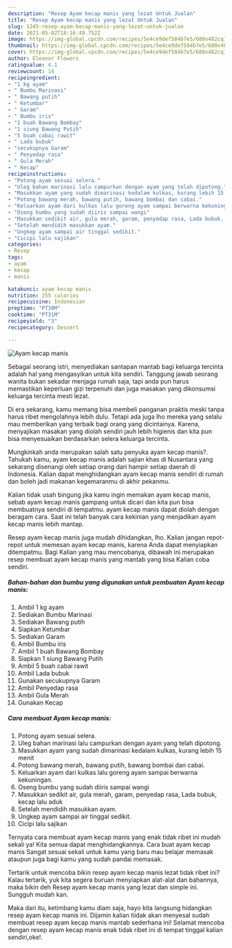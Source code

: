 ```yaml
---
description: "Resep Ayam kecap manis yang lezat Untuk Jualan"
title: "Resep Ayam kecap manis yang lezat Untuk Jualan"
slug: 1245-resep-ayam-kecap-manis-yang-lezat-untuk-jualan
date: 2021-05-02T18:16:49.752Z
image: https://img-global.cpcdn.com/recipes/5e4ce9def584b7e5/680x482cq70/ayam-kecap-manis-foto-resep-utama.jpg
thumbnail: https://img-global.cpcdn.com/recipes/5e4ce9def584b7e5/680x482cq70/ayam-kecap-manis-foto-resep-utama.jpg
cover: https://img-global.cpcdn.com/recipes/5e4ce9def584b7e5/680x482cq70/ayam-kecap-manis-foto-resep-utama.jpg
author: Eleanor Flowers
ratingvalue: 4.1
reviewcount: 14
recipeingredient:
- "1 kg ayam"
- " Bumbu Marinasi"
- " Bawang putih"
- " Ketumbar"
- " Garam"
- " Bumbu iris"
- "1 buah Bawang Bombay"
- "1 siung Bawang Putih"
- "5 buah cabai rawit"
- " Lada bubuk"
- "secukupnya Garam"
- " Penyedap rasa"
- " Gula Merah"
- " Kecap"
recipeinstructions:
- "Potong ayam sesuai selera."
- "Uleg bahan marinasi lalu campurkan dengan ayam yang telah dipotong."
- "Masukkan ayam yang sudah dimarinasi kedalam kulkas, kurang lebih 15 menit"
- "Potong bawang merah, bawang putih, bawang bombai dan cabai."
- "Keluarkan ayam dari kulkas lalu goreng ayam sampai berwarna kekuningan."
- "Oseng bumbu yang sudah diiris sampai wangi"
- "Masukkan sedikit air, gula merah, garam, penyedap rasa, Lada bubuk, kecap lalu aduk"
- "Setelah mendidih masukkan ayam."
- "Ungkep ayam sampai air tinggal sedikit."
- "Cicipi lalu sajikan"
categories:
- Resep
tags:
- ayam
- kecap
- manis

katakunci: ayam kecap manis 
nutrition: 255 calories
recipecuisine: Indonesian
preptime: "PT30M"
cooktime: "PT31M"
recipeyield: "3"
recipecategory: Dessert

---
```



![Ayam kecap manis](https://img-global.cpcdn.com/recipes/5e4ce9def584b7e5/680x482cq70/ayam-kecap-manis-foto-resep-utama.jpg)

Sebagai seorang istri, menyediakan santapan mantab bagi keluarga tercinta adalah hal yang mengasyikan untuk kita sendiri. Tanggung jawab seorang  wanita bukan sekadar menjaga rumah saja, tapi anda pun harus memastikan keperluan gizi terpenuhi dan juga masakan yang dikonsumsi keluarga tercinta mesti lezat.

Di era  sekarang, kamu memang bisa membeli panganan praktis meski tanpa harus ribet mengolahnya lebih dulu. Tetapi ada juga lho mereka yang selalu mau memberikan yang terbaik bagi orang yang dicintainya. Karena, menyajikan masakan yang diolah sendiri jauh lebih higienis dan kita pun bisa menyesuaikan berdasarkan selera keluarga tercinta. 



Mungkinkah anda merupakan salah satu penyuka ayam kecap manis?. Tahukah kamu, ayam kecap manis adalah sajian khas di Nusantara yang sekarang disenangi oleh setiap orang dari hampir setiap daerah di Indonesia. Kalian dapat menghidangkan ayam kecap manis sendiri di rumah dan boleh jadi makanan kegemaranmu di akhir pekanmu.

Kalian tidak usah bingung jika kamu ingin memakan ayam kecap manis, sebab ayam kecap manis gampang untuk dicari dan kita pun bisa membuatnya sendiri di tempatmu. ayam kecap manis dapat diolah dengan beragam cara. Saat ini telah banyak cara kekinian yang menjadikan ayam kecap manis lebih mantap.

Resep ayam kecap manis juga mudah dihidangkan, lho. Kalian jangan repot-repot untuk memesan ayam kecap manis, karena Anda dapat menyiapkan ditempatmu. Bagi Kalian yang mau mencobanya, dibawah ini merupakan resep membuat ayam kecap manis yang mantab yang bisa Kalian coba sendiri.

<!--inarticleads1-->

##### Bahan-bahan dan bumbu yang digunakan untuk pembuatan Ayam kecap manis:

1. Ambil 1 kg ayam
1. Sediakan  Bumbu Marinasi
1. Sediakan  Bawang putih
1. Siapkan  Ketumbar
1. Sediakan  Garam
1. Ambil  Bumbu iris
1. Ambil 1 buah Bawang Bombay
1. Siapkan 1 siung Bawang Putih
1. Ambil 5 buah cabai rawit
1. Ambil  Lada bubuk
1. Gunakan secukupnya Garam
1. Ambil  Penyedap rasa
1. Ambil  Gula Merah
1. Gunakan  Kecap




<!--inarticleads2-->

##### Cara membuat Ayam kecap manis:

1. Potong ayam sesuai selera.
1. Uleg bahan marinasi lalu campurkan dengan ayam yang telah dipotong.
1. Masukkan ayam yang sudah dimarinasi kedalam kulkas, kurang lebih 15 menit
1. Potong bawang merah, bawang putih, bawang bombai dan cabai.
1. Keluarkan ayam dari kulkas lalu goreng ayam sampai berwarna kekuningan.
1. Oseng bumbu yang sudah diiris sampai wangi
1. Masukkan sedikit air, gula merah, garam, penyedap rasa, Lada bubuk, kecap lalu aduk
1. Setelah mendidih masukkan ayam.
1. Ungkep ayam sampai air tinggal sedikit.
1. Cicipi lalu sajikan




Ternyata cara membuat ayam kecap manis yang enak tidak ribet ini mudah sekali ya! Kita semua dapat menghidangkannya. Cara buat ayam kecap manis Sangat sesuai sekali untuk kamu yang baru mau belajar memasak ataupun juga bagi kamu yang sudah pandai memasak.

Tertarik untuk mencoba bikin resep ayam kecap manis lezat tidak ribet ini? Kalau tertarik, yuk kita segera buruan menyiapkan alat-alat dan bahannya, maka bikin deh Resep ayam kecap manis yang lezat dan simple ini. Sungguh mudah kan. 

Maka dari itu, ketimbang kamu diam saja, hayo kita langsung hidangkan resep ayam kecap manis ini. Dijamin kalian tiidak akan menyesal sudah membuat resep ayam kecap manis mantab sederhana ini! Selamat mencoba dengan resep ayam kecap manis enak tidak ribet ini di tempat tinggal kalian sendiri,oke!.

